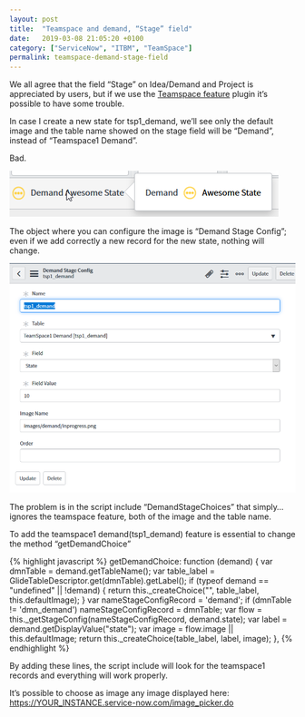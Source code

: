 ```yaml
---
layout: post
title:  "Teamspace and demand, “Stage” field"
date:   2019-03-08 21:05:20 +0100
category: ["ServiceNow", "ITBM", "TeamSpace"]
permalink: teamspace-demand-stage-field
---
```


We all agree that the field “Stage” on Idea/Demand and Project is appreciated by users, but if we use the [Teamspace feature][teamspace-feature] plugin it’s possible to have some trouble.

In case I create a new state for tsp1_demand, we’ll see only the default image and the table name showed on the stage field will be “Demand”, instead of “Teamspace1 Demand”.

Bad.

![tsp problem stage](/assets/tsp_dmn_stage_00.png)

The object where you can configure the image is “Demand Stage Config”; even if we add correctly a new record for the new state, nothing will change.

![tsp problem stage part 2](/assets/tsp_dmn_stage_01.png)

The problem is in the script include “DemandStageChoices” that simply… ignores the teamspace feature, both of the image and the table name.

To add the teamspace1 demand(tsp1_demand) feature is essential to change the method “getDemandChoice”

{% highlight javascript %}
getDemandChoice: function (demand) {
    var dmnTable = demand.getTableName();
    var table_label = GlideTableDescriptor.get(dmnTable).getLabel();
    if (typeof demand == "undefined" || !demand) {
        return this._createChoice("", table_label, this.defaultImage);
    }
    var nameStageConfigRecord = 'demand';
    if (dmnTable != 'dmn_demand')
        nameStageConfigRecord = dmnTable;
    var flow = this._getStageConfig(nameStageConfigRecord, demand.state);
    var label = demand.getDisplayValue("state");
    var image = flow.image || this.defaultImage;
    return this._createChoice(table_label, label, image);
},
{% endhighlight %}

By adding these lines, the script include will look for the teamspace1 records and everything will work properly.

It’s possible to choose as image any image displayed here: https://YOUR_INSTANCE.service-now.com/image_picker.do



[teamspace-feature]: https://docs.servicenow.com/bundle/kingston-it-business-management/page/product/project-management/reference/r_TeamspaceFeatures.html?cshalt=yes
